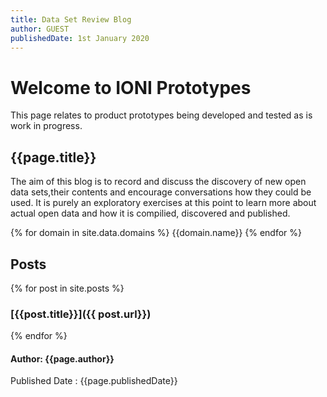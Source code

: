 ```yaml
---
title: Data Set Review Blog
author: GUEST
publishedDate: 1st January 2020
---
```


# Welcome to IONI Prototypes

This page relates to product prototypes being developed and tested as is work in progress.

## {{page.title}} 

The aim of this blog is to record and discuss the discovery of new open data sets,their contents and encourage  conversations how they could be used. It is purely an exploratory exercises at this point to learn more about actual open data and how it is compilied, discovered and published.

{% for domain in site.data.domains %}
{{domain.name}}
{% endfor %} 

## Posts
{% for post in site.posts %}
###  [{{post.title}}]({{ post.url}}) 
{% endfor %} 

#### Author: {{page.author}}

Published Date : {{page.publishedDate}}
